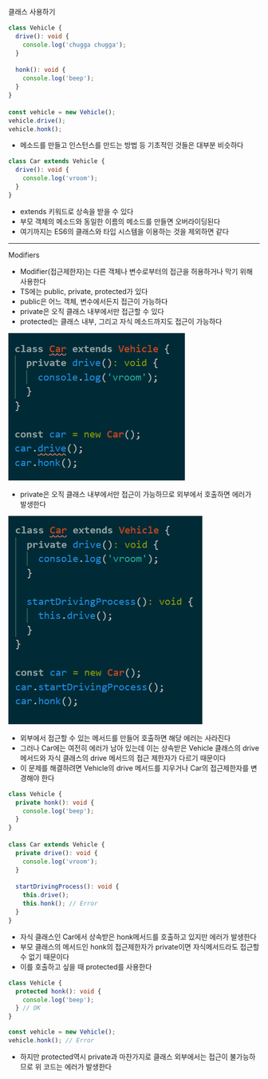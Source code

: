 클래스 사용하기

```ts
class Vehicle {
  drive(): void {
    console.log('chugga chugga');
  }

  honk(): void {
    console.log('beep');
  }
}

const vehicle = new Vehicle();
vehicle.drive();
vehicle.honk();
```

- 메소드를 만들고 인스턴스를 만드는 방법 등 기초적인 것들은 대부분 비슷하다

```ts
class Car extends Vehicle {
  drive(): void {
    console.log('vroom');
  }
}
```

- extends 키워드로 상속을 받을 수 있다
- 부모 객체의 메소드와 동일한 이름의 메소드를 만들면 오버라이딩된다
- 여기까지는 ES6의 클래스와 타입 시스템을 이용하는 것을 제외하면 같다

---

Modifiers

- Modifier(접근제한자)는 다른 객체나 변수로부터의 접근을 허용하거나 막기 위해 사용한다
- TS에는 public, private, protected가 있다
- public은 어느 객체, 변수에서든지 접근이 가능하다
- private은 오직 클래스 내부에서만 접근할 수 있다
- protected는 클래스 내부, 그리고 자식 메소드까지도 접근이 가능하다

![private_modifier](../img/class_private.png)

- private은 오직 클래스 내부에서만 접근이 가능하므로 외부에서 호출하면 에러가 발생한다

![private_modifier2](../img/class_private2.png)

- 외부에서 접근할 수 있는 메서드를 만들어 호출하면 해당 에러는 사라진다
- 그러나 Car에는 여전히 에러가 남아 있는데 이는 상속받은 Vehicle 클래스의 drive 메서드와 자식 클래스의 drive 메서드의 접근 제한자가 다르기 때문이다
- 이 문제를 해결하려면 Vehicle의 drive 메서드를 지우거나 Car의 접근제한자를 변경해야 한다

```ts
class Vehicle {
  private honk(): void {
    console.log('beep');
  }
}

class Car extends Vehicle {
  private drive(): void {
    console.log('vroom');
  }

  startDrivingProcess(): void {
    this.drive();
    this.honk(); // Error
  }
}
```

- 자식 클래스인 Car에서 상속받은 honk메서드를 호출하고 있지만 에러가 발생한다
- 부모 클래스의 메서드인 honk의 접근제한자가 private이면 자식메서드라도 접근할 수 없기 때문이다
- 이를 호출하고 싶을 때 protected를 사용한다

```ts
class Vehicle {
  protected honk(): void {
    console.log('beep');
  } // OK
}
```

```ts
const vehicle = new Vehicle();
vehicle.honk(); // Error
```

- 하지만 protected역시 private과 마찬가지로 클래스 외부에서는 접근이 불가능하므로 위 코드는 에러가 발생한다
